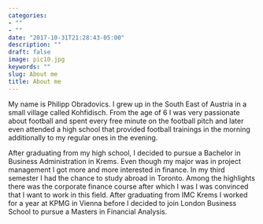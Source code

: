 ```yaml
---
categories:
- ""
- ""
date: "2017-10-31T21:28:43-05:00"
description: ""
draft: false
image: pic10.jpg
keywords: ""
slug: About me
title: About me
---
```


My name is Philipp Obradovics. I grew up in the South East of Austria in a small village called Kohfidisch. From the age of 6 I was very passionate about football and spent every free minute on the football pitch and later even attended a high school that provided football trainings in the morning additionally to my regular ones in the evening.

After graduating from my high school, I decided to pursue a Bachelor in Business Administration in Krems. Even though my major was in project management I got more and more interested in finance. In my third semester I had the chance to study abroad in Toronto. Among the highlights there was the corporate finance course after which I was I was convinced that I want to work in this field.
After graduating from IMC Krems I worked for a year at KPMG in Vienna before I decided to join London Business School to pursue a Masters in Financial Analysis.

